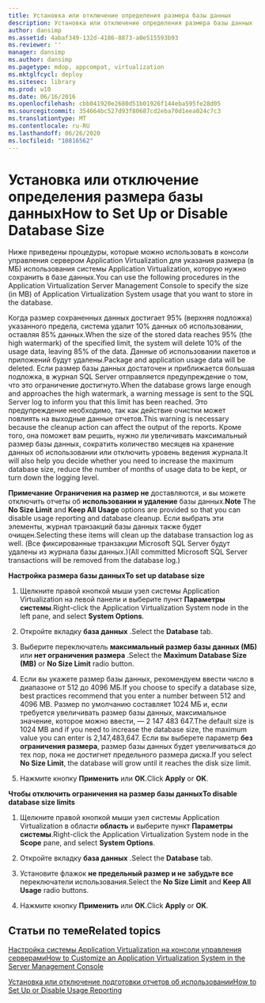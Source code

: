 ```yaml
---
title: Установка или отключение определения размера базы данных
description: Установка или отключение определения размера базы данных
author: dansimp
ms.assetid: 4abaf349-132d-4186-8873-a0e515593b93
ms.reviewer: ''
manager: dansimp
ms.author: dansimp
ms.pagetype: mdop, appcompat, virtualization
ms.mktglfcycl: deploy
ms.sitesec: library
ms.prod: w10
ms.date: 06/16/2016
ms.openlocfilehash: cbb041920e2680d51b01926f144eba595fe28d05
ms.sourcegitcommit: 354664bc527d93f80687cd2eba70d1eea024c7c3
ms.translationtype: MT
ms.contentlocale: ru-RU
ms.lasthandoff: 06/26/2020
ms.locfileid: "10816562"
---
```

# <span data-ttu-id="47a35-103">Установка или отключение определения размера базы данных</span><span class="sxs-lookup"><span data-stu-id="47a35-103">How to Set Up or Disable Database Size</span></span>


<span data-ttu-id="47a35-104">Ниже приведены процедуры, которые можно использовать в консоли управления сервером Application Virtualization для указания размера (в МБ) использования системы Application Virtualization, которую нужно сохранить в базе данных.</span><span class="sxs-lookup"><span data-stu-id="47a35-104">You can use the following procedures in the Application Virtualization Server Management Console to specify the size (in MB) of Application Virtualization System usage that you want to store in the database.</span></span>

<span data-ttu-id="47a35-105">Когда размер сохраненных данных достигает 95% (верхняя подложка) указанного предела, система удалит 10% данных об использовании, оставляя 85% данных.</span><span class="sxs-lookup"><span data-stu-id="47a35-105">When the size of the stored data reaches 95% (the high watermark) of the specified limit, the system will delete 10% of the usage data, leaving 85% of the data.</span></span> <span data-ttu-id="47a35-106">Данные об использовании пакетов и приложений будут удалены.</span><span class="sxs-lookup"><span data-stu-id="47a35-106">Package and application usage data will be deleted.</span></span> <span data-ttu-id="47a35-107">Если размер базы данных достаточен и приближается большая подложка, в журнал SQL Server отправляется предупреждение о том, что это ограничение достигнуто.</span><span class="sxs-lookup"><span data-stu-id="47a35-107">When the database grows large enough and approaches the high watermark, a warning message is sent to the SQL Server log to inform you that this limit has been reached.</span></span> <span data-ttu-id="47a35-108">Это предупреждение необходимо, так как действие очистки может повлиять на выходные данные отчетов.</span><span class="sxs-lookup"><span data-stu-id="47a35-108">This warning is necessary because the cleanup action can affect the output of the reports.</span></span> <span data-ttu-id="47a35-109">Кроме того, она поможет вам решить, нужно ли увеличивать максимальный размер базы данных, сократить количество месяцев на хранение данных об использовании или отключить уровень ведения журнала.</span><span class="sxs-lookup"><span data-stu-id="47a35-109">It will also help you decide whether you need to increase the maximum database size, reduce the number of months of usage data to be kept, or turn down the logging level.</span></span>

<span data-ttu-id="47a35-110">**Примечание**  **Ограничения на размер не** доставляются, и вы можете отключить отчеты об **использовании и удаление** базы данных.</span><span class="sxs-lookup"><span data-stu-id="47a35-110">**Note** The **No Size Limit** and **Keep All Usage** options are provided so that you can disable usage reporting and database cleanup.</span></span> <span data-ttu-id="47a35-111">Если выбрать эти элементы, журнал транзакций базы данных также будет очищен.</span><span class="sxs-lookup"><span data-stu-id="47a35-111">Selecting these items will clean up the database transaction log as well.</span></span> <span data-ttu-id="47a35-112">(Все фиксированные транзакции Microsoft SQL Server будут удалены из журнала базы данных.)</span><span class="sxs-lookup"><span data-stu-id="47a35-112">(All committed Microsoft SQL Server transactions will be removed from the database log.)</span></span>

 

**<span data-ttu-id="47a35-113">Настройка размера базы данных</span><span class="sxs-lookup"><span data-stu-id="47a35-113">To set up database size</span></span>**

1.  <span data-ttu-id="47a35-114">Щелкните правой кнопкой мыши узел системы Application Virtualization на левой панели и выберите пункт **Параметры системы**.</span><span class="sxs-lookup"><span data-stu-id="47a35-114">Right-click the Application Virtualization System node in the left pane, and select **System Options**.</span></span>

2.  <span data-ttu-id="47a35-115">Откройте вкладку **база данных** .</span><span class="sxs-lookup"><span data-stu-id="47a35-115">Select the **Database** tab.</span></span>

3.  <span data-ttu-id="47a35-116">Выберите переключатель **максимальный размер базы данных (МБ)** или **нет ограничения размера** .</span><span class="sxs-lookup"><span data-stu-id="47a35-116">Select the **Maximum Database Size (MB)** or **No Size Limit** radio button.</span></span>

4.  <span data-ttu-id="47a35-117">Если вы укажете размер базы данных, рекомендуем ввести число в диапазоне от 512 до 4096 МБ.</span><span class="sxs-lookup"><span data-stu-id="47a35-117">If you choose to specify a database size, best practices recommend that you enter a number between 512 and 4096 MB.</span></span> <span data-ttu-id="47a35-118">Размер по умолчанию составляет 1024 МБ и, если требуется увеличивать размер базы данных, максимальное значение, которое можно ввести, — 2 147 483 647.</span><span class="sxs-lookup"><span data-stu-id="47a35-118">The default size is 1024 MB and if you need to increase the database size, the maximum value you can enter is 2,147,483,647.</span></span> <span data-ttu-id="47a35-119">Если вы выберете параметр **без ограничения размера**, размер базы данных будет увеличиваться до тех пор, пока не достигнет предельного размера диска.</span><span class="sxs-lookup"><span data-stu-id="47a35-119">If you select **No Size Limit**, the database will grow until it reaches the disk size limit.</span></span>

5.  <span data-ttu-id="47a35-120">Нажмите кнопку **Применить** или **ОК**.</span><span class="sxs-lookup"><span data-stu-id="47a35-120">Click **Apply** or **OK**.</span></span>

**<span data-ttu-id="47a35-121">Чтобы отключить ограничения на размер базы данных</span><span class="sxs-lookup"><span data-stu-id="47a35-121">To disable database size limits</span></span>**

1.  <span data-ttu-id="47a35-122">Щелкните правой кнопкой мыши узел системы Application Virtualization в области **область** и выберите пункт **Параметры системы**.</span><span class="sxs-lookup"><span data-stu-id="47a35-122">Right-click the Application Virtualization System node in the **Scope** pane, and select **System Options**.</span></span>

2.  <span data-ttu-id="47a35-123">Откройте вкладку **база данных** .</span><span class="sxs-lookup"><span data-stu-id="47a35-123">Select the **Database** tab.</span></span>

3.  <span data-ttu-id="47a35-124">Установите флажок **не предельный размер и не** **забудьте все** переключатели использования.</span><span class="sxs-lookup"><span data-stu-id="47a35-124">Select the **No Size Limit** and **Keep All Usage** radio buttons.</span></span>

4.  <span data-ttu-id="47a35-125">Нажмите кнопку **Применить** или **ОК**.</span><span class="sxs-lookup"><span data-stu-id="47a35-125">Click **Apply** or **OK**.</span></span>

## <span data-ttu-id="47a35-126">Статьи по теме</span><span class="sxs-lookup"><span data-stu-id="47a35-126">Related topics</span></span>


[<span data-ttu-id="47a35-127">Настройка системы Application Virtualization на консоли управления серверами</span><span class="sxs-lookup"><span data-stu-id="47a35-127">How to Customize an Application Virtualization System in the Server Management Console</span></span>](how-to-customize-an-application-virtualization-system-in-the-server-management-console.md)

[<span data-ttu-id="47a35-128">Установка или отключение подготовки отчетов об использовании</span><span class="sxs-lookup"><span data-stu-id="47a35-128">How to Set Up or Disable Usage Reporting</span></span>](how-to-set-up-or-disable-usage-reporting.md)

 

 





